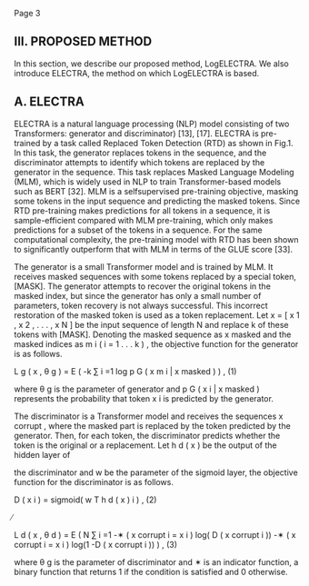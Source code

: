 Page 3

## III. PROPOSED METHOD

In this section, we describe our proposed method, LogELECTRA. We also introduce ELECTRA, the method on which LogELECTRA is based.

## A. ELECTRA

ELECTRA is a natural language processing (NLP) model consisting of two Transformers: generator and discriminator) [13], [17]. ELECTRA is pre-trained by a task called Replaced Token Detection (RTD) as shown in Fig.1. In this task, the generator replaces tokens in the sequence, and the discriminator attempts to identify which tokens are replaced by the generator in the sequence. This task replaces Masked Language Modeling (MLM), which is widely used in NLP to train Transformer-based models such as BERT [32]. MLM is a selfsupervised pre-training objective, masking some tokens in the input sequence and predicting the masked tokens. Since RTD pre-training makes predictions for all tokens in a sequence, it is sample-efficient compared with MLM pre-training, which only makes predictions for a subset of the tokens in a sequence. For the same computational complexity, the pre-training model with RTD has been shown to significantly outperform that with MLM in terms of the GLUE score [33].

The generator is a small Transformer model and is trained by MLM. It receives masked sequences with some tokens replaced by a special token, [MASK]. The generator attempts to recover the original tokens in the masked index, but since the generator has only a small number of parameters, token recovery is not always successful. This incorrect restoration of the masked token is used as a token replacement. Let x = [ x 1 , x 2 , . . . , x N ] be the input sequence of length N and replace k of these tokens with [MASK]. Denoting the masked sequence as x masked and the masked indices as m i ( i = 1 . . . k ) , the objective function for the generator is as follows.

L g ( x , θ g ) = E ( -k ∑ i =1 log p G ( x m i | x masked ) ) , (1)

where θ g is the parameter of generator and p G ( x i | x masked ) represents the probability that token x i is predicted by the generator.

The discriminator is a Transformer model and receives the sequences x corrupt , where the masked part is replaced by the token predicted by the generator. Then, for each token, the discriminator predicts whether the token is the original or a replacement. Let h d ( x ) be the output of the hidden layer of

the discriminator and w be the parameter of the sigmoid layer, the objective function for the discriminator is as follows.

D ( x i ) = sigmoid( w T h d ( x ) i ) , (2)

̸

L d ( x , θ d ) = E ( N ∑ i =1 -✶ ( x corrupt i = x i ) log( D ( x corrupt i )) -✶ ( x corrupt i = x i ) log(1 -D ( x corrupt i )) ) , (3)

where θ g is the parameter of discriminator and ✶ is an indicator function, a binary function that returns 1 if the condition is satisfied and 0 otherwise.